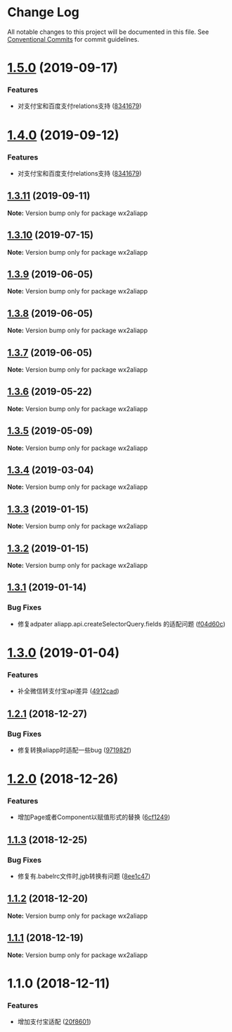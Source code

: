 # Change Log

All notable changes to this project will be documented in this file.
See [Conventional Commits](https://conventionalcommits.org) for commit guidelines.

<a name="1.5.0"></a>
# [1.5.0](https://github.com/landn172/jgb-transform/compare/wx2aliapp@1.3.11...wx2aliapp@1.5.0) (2019-09-17)


### Features

* 对支付宝和百度支付relations支持 ([8341679](https://github.com/landn172/jgb-transform/commit/8341679))





<a name="1.4.0"></a>
# [1.4.0](https://github.com/landn172/jgb-transform/compare/wx2aliapp@1.3.11...wx2aliapp@1.4.0) (2019-09-12)


### Features

* 对支付宝和百度支付relations支持 ([8341679](https://github.com/landn172/jgb-transform/commit/8341679))





<a name="1.3.11"></a>
## [1.3.11](https://github.com/landn172/jgb-transform/compare/wx2aliapp@1.3.10...wx2aliapp@1.3.11) (2019-09-11)

**Note:** Version bump only for package wx2aliapp





<a name="1.3.10"></a>
## [1.3.10](https://github.com/landn172/jgb-transform/compare/wx2aliapp@1.3.9...wx2aliapp@1.3.10) (2019-07-15)

**Note:** Version bump only for package wx2aliapp





<a name="1.3.9"></a>
## [1.3.9](https://github.com/landn172/jgb-transform/compare/wx2aliapp@1.3.8...wx2aliapp@1.3.9) (2019-06-05)

**Note:** Version bump only for package wx2aliapp





<a name="1.3.8"></a>
## [1.3.8](https://github.com/landn172/jgb-transform/compare/wx2aliapp@1.3.7...wx2aliapp@1.3.8) (2019-06-05)

**Note:** Version bump only for package wx2aliapp





<a name="1.3.7"></a>
## [1.3.7](https://github.com/landn172/jgb-transform/compare/wx2aliapp@1.3.6...wx2aliapp@1.3.7) (2019-06-05)

**Note:** Version bump only for package wx2aliapp





<a name="1.3.6"></a>
## [1.3.6](https://github.com/landn172/jgb-transform/compare/wx2aliapp@1.3.5...wx2aliapp@1.3.6) (2019-05-22)

**Note:** Version bump only for package wx2aliapp





<a name="1.3.5"></a>
## [1.3.5](https://github.com/landn172/jgb-transform/compare/wx2aliapp@1.3.4...wx2aliapp@1.3.5) (2019-05-09)

**Note:** Version bump only for package wx2aliapp





<a name="1.3.4"></a>
## [1.3.4](https://github.com/landn172/jgb-transform/compare/wx2aliapp@1.3.3...wx2aliapp@1.3.4) (2019-03-04)

**Note:** Version bump only for package wx2aliapp





<a name="1.3.3"></a>
## [1.3.3](https://github.com/landn172/jgb-transform/compare/wx2aliapp@1.3.2...wx2aliapp@1.3.3) (2019-01-15)

**Note:** Version bump only for package wx2aliapp





<a name="1.3.2"></a>
## [1.3.2](https://github.com/landn172/jgb-transform/compare/wx2aliapp@1.3.1...wx2aliapp@1.3.2) (2019-01-15)

**Note:** Version bump only for package wx2aliapp





<a name="1.3.1"></a>
## [1.3.1](https://github.com/landn172/jgb-transform/compare/wx2aliapp@1.3.0...wx2aliapp@1.3.1) (2019-01-14)


### Bug Fixes

* 修复adpater aliapp.api.createSelectorQuery.fields 的适配问题 ([f04d60c](https://github.com/landn172/jgb-transform/commit/f04d60c))





<a name="1.3.0"></a>
# [1.3.0](https://github.com/landn172/jgb-transform/compare/wx2aliapp@1.2.1...wx2aliapp@1.3.0) (2019-01-04)


### Features

* 补全微信转支付宝api差异 ([4912cad](https://github.com/landn172/jgb-transform/commit/4912cad))





<a name="1.2.1"></a>
## [1.2.1](https://github.com/landn172/jgb-transform/compare/wx2aliapp@1.2.0...wx2aliapp@1.2.1) (2018-12-27)


### Bug Fixes

* 修复转换aliapp时适配一些bug ([971982f](https://github.com/landn172/jgb-transform/commit/971982f))





<a name="1.2.0"></a>
# [1.2.0](https://github.com/landn172/jgb-transform/compare/wx2aliapp@1.1.3...wx2aliapp@1.2.0) (2018-12-26)


### Features

* 增加Page或者Component以赋值形式的替换 ([6cf1249](https://github.com/landn172/jgb-transform/commit/6cf1249))





<a name="1.1.3"></a>
## [1.1.3](https://github.com/landn172/jgb-transform/compare/wx2aliapp@1.1.2...wx2aliapp@1.1.3) (2018-12-25)


### Bug Fixes

* 修复有.babelrc文件时,jgb转换有问题 ([8ee1c47](https://github.com/landn172/jgb-transform/commit/8ee1c47))





<a name="1.1.2"></a>
## [1.1.2](https://github.com/landn172/jgb-transform/compare/wx2aliapp@1.1.1...wx2aliapp@1.1.2) (2018-12-20)

**Note:** Version bump only for package wx2aliapp





<a name="1.1.1"></a>
## [1.1.1](https://github.com/landn172/jgb-transform/compare/wx2aliapp@1.1.0...wx2aliapp@1.1.1) (2018-12-19)

**Note:** Version bump only for package wx2aliapp





<a name="1.1.0"></a>
# 1.1.0 (2018-12-11)


### Features

* 增加支付宝适配 ([20f8601](https://github.com/landn172/jgb-transform/commit/20f8601))
